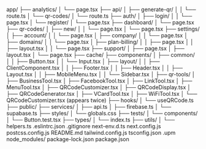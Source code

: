 app/
├── analytics/
│   └── page.tsx
├── api/
│   ├── generate-qr/
│   │   └── route.ts
│   └── qr-codes/
│       └── route.ts
├── auth/
│   ├── login/
│   │   └── page.tsx
│   └── register/
│       └── page.tsx
├── dashboard/
│   └── page.tsx
├── qr-codes/
│   ├── new/
│   │   └── page.tsx
│   └── page.tsx
├── settings/
│   ├── account/
│   │   └── page.tsx
│   ├── company/
│   │   └── page.tsx
│   ├── domains/
│   │   └── page.tsx
│   ├── plan-billing/
│   │   ├── page.tsx
│   │   ├── layout.tsx
│   │   └── page.tsx
├── support/
│   ├── page.tsx
│   ├── layout.tsx
│   └── page.tsx
├── cache/
├── components/
│   ├── common/
│   │   ├── Button.tsx
│   │   └── Input.tsx
│   ├── layout/
│   │   ├── ClientComponent.tsx
│   │   ├── Footer.tsx
│   │   ├── Header.tsx
│   │   ├── Layout.tsx
│   │   ├── MobileMenu.tsx
│   │   └── Sidebar.tsx
│   ├── qr-tools/
│       ├── BusinessTool.tsx
│       ├── FacebookTool.tsx
│       ├── LinkTool.tsx
│       ├── MenuTool.tsx
│       ├── QRCodeCustomizer.tsx
│       ├── QRCodeDisplay.tsx
│       ├── QRCodeGenerator.tsx
│       ├── VCardTool.tsx
│       ├── WiFiTool.tsx
│       └── QRCodeCustomizer.tsx (appears twice)
├── hooks/
│   └── useQRCode.ts
├── public/
├── services/
│   ├── api.ts
│   ├── firebase.ts
│   └── supabase.ts
├── styles/
│   └── globals.css
├── tests/
│   └── components/
│       └── Button.test.tsx
├── types/
│   └── index.ts
├── utils/
│   └── helpers.ts
.eslintrc.json
.gitignore
next-env.d.ts
next.config.js
postcss.config.js
README.md
tailwind.config.js
tsconfig.json
.upm
node_modules/
package-lock.json
package.json
